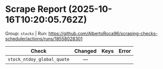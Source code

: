 # Scrape Report (2025-10-16T10:20:05.762Z)

Group: `stocks`  |  Run: https://github.com/AlbertoRoca96/scraping-checks-scheduler/actions/runs/18558028301

| Check | Changed | Keys | Error |
|---|:---:|:--|:--|
| `stock_ntdoy_global_quote` | — |  |  |
